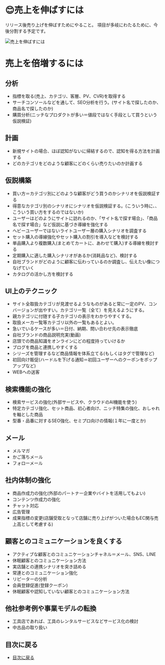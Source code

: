 # :blush:売上を伸ばすには
リリース後売り上げを伸ばすためにやること。
項目が多岐にわたるために、今後分割する予定です。

![売上を伸ばすには](https://github.com/commerble/ecspec/blob/master/specs/media/promotion.jpg)


# 売上を倍増するには
## 分析
- 指標を取る(売上、カテゴリ、客層、PV、CVR)を取得する
- サーチコンソールなどを通して、SEO分析を行う。(サイト名で探したのか、商品名で探したのか) 
- 購買分析(ニッチなプロダクトが多い＝値段ではなく手段として買うという仮説検証)


## 計画
- 新規サイトの場合、ほぼ認知がないに帰結するので、認知を得る方法を計画する
- どのカテゴリをどのような顧客にどのくらい売りたいのか計画する


## 仮説構築
- 買い方＝カテゴリ別にどのような顧客がどう買うのかシナリオを仮説検証する
- 得意なカテゴリ別のシナリオにシナリオを仮説検証する。(こういう時に、、こういう買い方をするのではないか)
- ユーザーはどのようにサイトに訪れるのか、「サイト名で探す場合」、「商品名で探す場合」など仮説に基づき導線を強化する
- ヘビーユーザーではないライトユーザー層の購入シナリオを調査する
- セット購入の導線強化やセット購入の割引を導入などを検討する
- 単品購入より複数購入(まとめてカートに、あわせて購入)する導線を検討する
- 定期購入に適した購入シナリオがあるか(消耗品など)、検討する
- 自社ブランドがどのように顧客に伝わっているのか調査し、伝えたい像につなげていく
- カタログの活かし方を検討する


## UI上のテクニック
- サイト全取扱カテゴリが見渡せるようなものがあると常に一定のPV、コンバージョンが出やすい。カテゴリ一覧（全て）を見えるようにする。
- 親カテゴリに付随する子カテゴリの表示をわかりやすくする。
- 取扱メーカ一覧等カテゴリ以外の一覧もあるとよい。
- 急いでいるケースが多い＝日付、納期、問い合わせ先の表示徹底
- 自社ブランドの商品説明充実(動画)
- 店頭での商品知識をオンラインにどの程度持っていけるか
- ブログを商品と連携しやすくする
- シリーズを管理するなど商品情報を体系立てる(もしくはタグで管理など)
- 初回向け販促(ハードルを下げる通知＝初回ユーザーへのクーポンをポップアップなど)
- WEBへの送客


## 検索機能の強化
- 検索サービスの強化(外部サービスや、クラウドのAI機能を使う)
- 特定カテゴリ強化、セット商品、初心者向け、ニッチ特集の強化、おしゃれを軸とした商品
- 型番・品番に対するSEO強化、セミプロ向けの情報(１年に一度とか)


## メール
- メルマガ
- かご落ちメール
- フォローメール


## 社内体制の強化
- 商品作成力の強化(外部のパートナー企業やバイトを活用してもよい)
- コンテンツ作成力の強化
- チャット対応
- 広告管理
- 成果指標の変更(店舗受取となって店舗に売り上げがついた場合もEC関与売上高として考慮する)


## 顧客とのコミュニケーションを良くする
- アクティブな顧客とのコミュニケーションチャネル＝メール、SNS、LINE
- 休眠顧客とのコミュニケーション方法
- 実店舗との連携シナリオを突き詰める
- 常連とのコミュニケーション強化
- リピーターの分析
- 会員登録促進(登録クーポン)
- 休眠顧客や認知していない顧客とのコミュニケーション方法
	

## 他社参考例や事業モデルの転換
- 工具店であれば、工具のレンタルサービスなどサービス化の検討
- 中古品の取り扱い


## 目次に戻る
- [目次に戻る](https://github.com/commerble/ecspec/blob/master/Readme.md)
